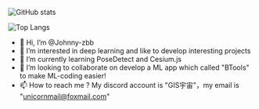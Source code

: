
![GitHub stats](https://github-readme-stats.vercel.app/api?username=Johnny-zbb&show_icons=true&theme=gruvbox)

![Top Langs](https://github-readme-stats.vercel.app/api/top-langs/?username=Johnny-zbb)

- 👋 Hi, I’m @Johnny-zbb
- 👀 I’m interested in deep learning and like to develop interesting projects
- 🌱 I’m currently learning PoseDetect and Cesium.js
- 💞️ I’m looking to collaborate on develop a ML app which called "BTools" to make ML-coding easier!
- 📫 How to reach me ? My discord account is "GIS宇宙"，my email is "unicornmail@foxmail.com"

<!---
Johnny-zbb/Johnny-zbb is a ✨ special ✨ repository because its `README.md` (this file) appears on your GitHub profile.
You can click the Preview link to take a look at your changes.
--->
